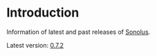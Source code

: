 # Introduction

Information of latest and past releases of [Sonolus](https://sonolus.com).

Latest version: [0.7.2](./versions/0.7.2.md)
